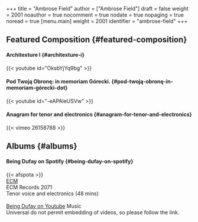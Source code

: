 +++
title = "Ambrose Field"
author = ["Ambrose Field"]
draft = false
weight = 2001
noauthor = true
nocomment = true
nodate = true
nopaging = true
noread = true
[menu.main]
  weight = 2001
  identifier = "ambrose-field"
+++

## Featured Composition {#featured-composition}


#### Architexture I {#architexture-i}

{{< youtube id="OksbYjYq9bg" >}}


#### Pod Twoją Obronę: in memoriam Górecki. {#pod-twoją-obronę-in-memoriam-górecki-dot}

{{< youtube id="-eAPAleUSVw" >}}


#### Anagram for tenor and electronics {#anagram-for-tenor-and-electronics}

{{< vimeo 26158788 >}}


## Albums {#albums}


#### Being Dufay on Spotify {#being-dufay-on-spotify}

{{< afspota >}}
<br>
[ECM](https://www.ecmrecords.com/catalogue/143038752593/ambrose-field-being-dufay-john-potter)
<br>ECM Records 2071 <br>
Tenor voice and electronics (48 mins)
<br><br>
[Being Dufay on Youtube](https://youtu.be/2KjJkG4j8DU) Music <br>
Universal do not permit embedding of videos, so please follow the link.<br>
<br>